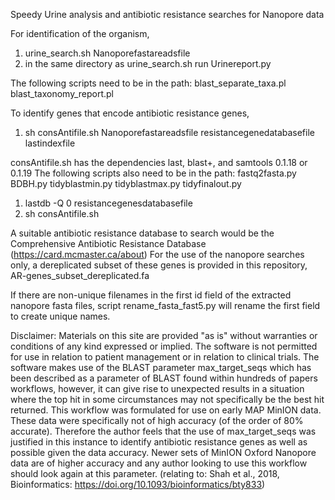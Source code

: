 Speedy Urine analysis and antibiotic resistance searches for Nanopore data

For identification of the organism, 

1. urine_search.sh Nanoporefastareadsfile
2. in the same directory as urine_search.sh run Urinereport.py

The following scripts need to be in the path:
blast_separate_taxa.pl
blast_taxonomy_report.pl

To identify genes that encode antibiotic resistance genes,

1. sh consAntifile.sh Nanoporefastareadsfile resistancegenedatabasefile lastindexfile

consAntifile.sh has the dependencies last, blast+, and samtools 0.1.18 or 0.1.19
The following scripts also need to be in the path:
fastq2fasta.py
BDBH.py
tidyblastmin.py
tidyblastmax.py
tidyfinalout.py

1. lastdb -Q 0 resistancegenesdatabasefile
2. sh consAntifile.sh 

A suitable antibiotic resistance database to search would be the Comprehensive Antibiotic Resistance Database
(https://card.mcmaster.ca/about)
For the use of the nanopore searches only, a dereplicated subset of these genes is provided in this repository, 
AR-genes_subset_dereplicated.fa

If there are non-unique filenames in the first id field of the extracted nanopore fasta files, script rename_fasta_fast5.py will rename the first field to create unique names.

Disclaimer:
Materials on this site are provided "as is" without warranties or conditions of any kind expressed or implied.
The software is not permitted for use in relation to patient management or in relation to clinical trials.
The software makes use of the BLAST parameter max_target_seqs which has been described as a parameter of BLAST found within hundreds of papers workflows, however, it can give rise to unexpected results in a situation where the top hit in some circumstances may not specifically be the best hit returned.  This workflow was formulated for use on early MAP MinION data.  These data were specifically not of high accuracy (of the order of 80% accurate).  Therefore the author feels that the use of max_target_seqs was justified in this instance to identify antibiotic resistance genes as well as possible given the data accuracy.  Newer sets of MinION Oxford Nanopore data are of higher accuracy and any author looking to use this workflow should look again at this parameter.  (relating to: Shah et al., 2018, Bioinformatics:  https://doi.org/10.1093/bioinformatics/bty833) 
